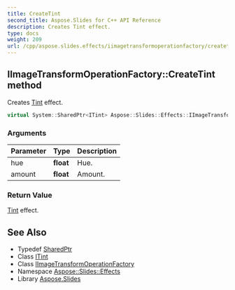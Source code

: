 ```yaml
---
title: CreateTint
second_title: Aspose.Slides for C++ API Reference
description: Creates Tint effect.
type: docs
weight: 209
url: /cpp/aspose.slides.effects/iimagetransformoperationfactory/createtint/
---
```

## IImageTransformOperationFactory::CreateTint method


Creates [Tint](../../tint/) effect.

```cpp
virtual System::SharedPtr<ITint> Aspose::Slides::Effects::IImageTransformOperationFactory::CreateTint(float hue, float amount)=0
```


### Arguments

| Parameter | Type | Description |
| --- | --- | --- |
| hue | **float** | Hue. |
| amount | **float** | Amount. |

### Return Value

[Tint](../../tint/) effect.

## See Also

* Typedef [SharedPtr](../../../system/sharedptr/)
* Class [ITint](../../itint/)
* Class [IImageTransformOperationFactory](../)
* Namespace [Aspose::Slides::Effects](../../)
* Library [Aspose.Slides](../../../)
